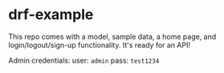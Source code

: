 # drf-example

This repo comes with a model, sample data, a home page, and login/logout/sign-up functionality. It's ready for an API!

Admin credentials:
user: `admin`
pass: `test1234`